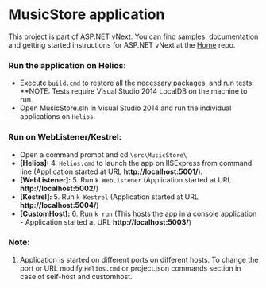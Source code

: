 # MusicStore application

This project is part of ASP.NET vNext. You can find samples, documentation and getting started instructions for ASP.NET vNext at the [Home](https://github.com/aspnet/home) repo.

### Run the application on Helios:
* Execute ```build.cmd``` to restore all the necessary packages, and run tests.
**NOTE: Tests require Visual Studio 2014 LocalDB on the machine to run. 
* Open MusicStore.sln in Visual Studio 2014 and run the individual applications on ```Helios```.

### Run on WebListener/Kestrel:
* Open a command prompt and cd ```\src\MusicStore\```
* **[Helios]:**
	4. ```Helios.cmd``` to launch the app on IISExpress from command line (Application started at URL **http://localhost:5001/**).
* **[WebListener]:**
	5. Run ```k WebListener``` (Application started at URL **http://localhost:5002/**)
* **[Kestrel]:**
	5. Run ```k Kestrel``` (Application started at URL **http://localhost:5004/**)
* **[CustomHost]:**
	6. Run ```k run``` (This hosts the app in a console application - Application started at URL **http://localhost:5003/**)

### Note:
1. Application is started on different ports on different hosts. To change the port or URL modify ```Helios.cmd``` or project.json commands section in case of self-host and customhost.
